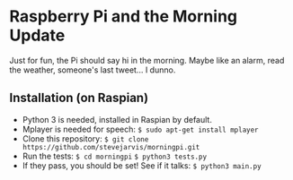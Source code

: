 Raspberry Pi and the Morning Update
===================================

Just for fun, the Pi should say hi in the morning. Maybe like an alarm,
read the weather, someone's last tweet... I dunno.

Installation (on Raspian)
-------------------------

* Python 3 is needed, installed in Raspian by default.
* Mplayer is needed for speech:
`$ sudo apt-get install mplayer`
* Clone this repository:
`$ git clone https://github.com/stevejarvis/morningpi.git`
* Run the tests:
`$ cd morningpi`
`$ python3 tests.py`
* If they pass, you should be set! See if it talks:
`$ python3 main.py`
